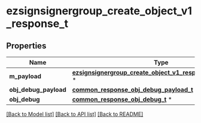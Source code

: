 # ezsignsignergroup_create_object_v1_response_t

## Properties
Name | Type | Description | Notes
------------ | ------------- | ------------- | -------------
**m_payload** | [**ezsignsignergroup_create_object_v1_response_m_payload_t**](ezsignsignergroup_create_object_v1_response_m_payload.md) \* |  | 
**obj_debug_payload** | [**common_response_obj_debug_payload_t**](common_response_obj_debug_payload.md) \* |  | [optional] 
**obj_debug** | [**common_response_obj_debug_t**](common_response_obj_debug.md) \* |  | [optional] 

[[Back to Model list]](../README.md#documentation-for-models) [[Back to API list]](../README.md#documentation-for-api-endpoints) [[Back to README]](../README.md)


